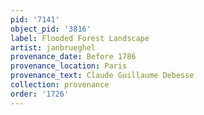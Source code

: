 ```yaml
---
pid: '7141'
object_pid: '3816'
label: Flooded Forest Landscape
artist: janbrueghel
provenance_date: Before 1786
provenance_location: Paris
provenance_text: Claude Guillaume Debesse
collection: provenance
order: '1726'
---
```

